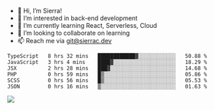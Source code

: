 - 👋 Hi, I’m Sierra!
- 👀 I’m interested in back-end development
- 🌱 I’m currently learning React, Serverless, Cloud
- 💞️ I’m looking to collaborate on learning
- 📫 Reach me via git@sierrac.dev

<!--START_SECTION:waka-->

```text
TypeScript   8 hrs 32 mins   ████████████▓░░░░░░░░░░░░   50.88 %
JavaScript   3 hrs 4 mins    ████▓░░░░░░░░░░░░░░░░░░░░   18.29 %
JSX          2 hrs 28 mins   ███▓░░░░░░░░░░░░░░░░░░░░░   14.68 %
PHP          0 hrs 59 mins   █▒░░░░░░░░░░░░░░░░░░░░░░░   05.86 %
SCSS         0 hrs 56 mins   █▒░░░░░░░░░░░░░░░░░░░░░░░   05.53 %
JSON         0 hrs 16 mins   ▒░░░░░░░░░░░░░░░░░░░░░░░░   01.63 %
```

<!--END_SECTION:waka-->


![](https://hit.yhype.me/github/profile?user_id=7351311)
